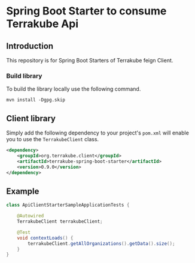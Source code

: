 # Spring Boot Starter to consume Terrakube Api

## Introduction

This repository is for Spring Boot Starters of Terrakube feign Client.

### Build library

To build the library locally use the following command.

```
mvn install -Dgpg.skip
```

## Client library

Simply add the following dependency to your project's `pom.xml` will enable you to use the `TerrakubeClient` class.

```xml
<dependency>
    <groupId>org.terrakube.client</groupId>
    <artifactId>terrakube-spring-boot-starter</artifactId>
    <version>0.9.0</version>
</dependency>
```

## Example
```java
class ApiClientStarterSampleApplicationTests {

    @Autowired
    TerrakubeClient terrakubeClient;

    @Test
    void contextLoads() {
        terrakubeClient.getAllOrganizations().getData().size();
    }
}
```

